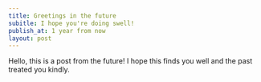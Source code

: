 ```yaml
---
title: Greetings in the future
subitle: I hope you're doing swell!
publish_at: 1 year from now
layout: post
---
```


Hello, this is a post from the future! I hope this finds you well and the past treated you kindly.